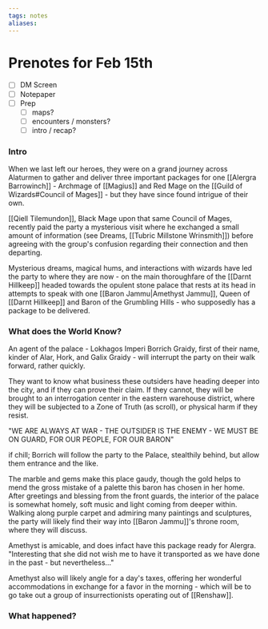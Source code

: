 ```yaml
---
tags: notes
aliases:
---
```


# Prenotes for Feb 15th
- [ ] DM Screen
- [ ] Notepaper
- [ ] Prep
	- [ ] maps?
	- [ ] encounters / monsters?
	- [ ] intro / recap?

### Intro

When we last left our heroes, they were on a grand journey across Alaturmen to gather and deliver three important packages for one [[Alergra Barrowinch]] - Archmage of [[Magius]] and Red Mage on the [[Guild of Wizards#Council of Mages]] - but they have since found intrigue of their own. 

[[Qiell Tilemundon]], Black Mage upon that same Council of Mages, recently paid the party a mysterious visit where he exchanged a small amount of information (see Dreams, [[Tubric Millstone Wrinsmith]]) before agreeing with the group's confusion regarding their connection and then departing.

Mysterious dreams, magical hums, and interactions with wizards have led the party to where they are now - on the main thoroughfare of the [[Darnt Hillkeep]] headed towards the opulent stone palace that rests at its head in attempts to speak with one [[Baron Jammu|Amethyst Jammu]], Queen of [[Darnt Hillkeep]] and Baron of the Grumbling Hills - who supposedly has a package to be delivered.

### What does the World Know?

An agent of the palace - Lokhagos Imperi Borrich Graidy, first of their name, kinder of Alar, Hork, and Galix Graidy - will interrupt the party on their walk forward, rather quickly.

They want to know what business these outsiders have heading deeper into the city, and if they can prove their claim. If they cannot, they will be brought to an interrogation center in the eastern warehouse district, where they will be subjected to a Zone of Truth (as scroll), or physical harm if they resist.

"WE ARE ALWAYS AT WAR - THE OUTSIDER IS THE ENEMY - WE MUST BE ON GUARD, FOR OUR PEOPLE, FOR OUR BARON"


if chill;
Borrich will follow the party to the Palace, stealthily behind, but allow them entrance and the like.

The marble and gems make this place gaudy, though the gold helps to mend the gross mistake of a palette this baron has chosen in her home. After greetings and blessing from the front guards, the interior of the palace is somewhat homely, soft music and light coming from deeper within. Walking along purple carpet and admiring many paintings and sculptures, the party will likely find their way into [[Baron Jammu]]'s throne room, where they will discuss.

Amethyst is amicable, and does infact have this package ready for Alergra. "Interesting that she did not wish me to have it transported as we have done in the past - but nevertheless..."

Amethyst also will likely angle for a day's taxes, offering her wonderful accommodations in exchange for a favor in the morning - which will be to go take out a group of insurrectionists operating out of [[Renshaw]].

### What happened?